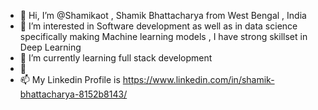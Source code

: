 - 👋 Hi, I’m @Shamikaot , Shamik Bhattacharya from West Bengal , India
- 👀 I’m interested in Software development as well as in data science specifically making Machine learning models , I have strong skillset in Deep Learning 
- 🌱 I’m currently learning full stack development 
- 💞️
- 📫  My Linkedin Profile is https://www.linkedin.com/in/shamik-bhattacharya-8152b8143/ 

<!---
Shamikaot/Shamikaot is a ✨ special ✨ repository because its `README.md` (this file) appears on your GitHub profile.
You can click the Preview link to take a look at your changes.
--->
